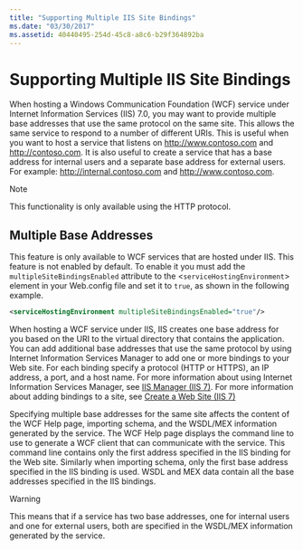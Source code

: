```yaml
---
title: "Supporting Multiple IIS Site Bindings"
ms.date: "03/30/2017"
ms.assetid: 40440495-254d-45c8-a8c6-b29f364892ba
---
```

# Supporting Multiple IIS Site Bindings
When hosting a Windows Communication Foundation (WCF) service under Internet Information Services (IIS) 7.0, you may want to provide multiple base addresses that use the same protocol on the same site. This allows the same service to respond to a number of different URIs. This is useful when you want to host a service that listens on http://www.contoso.com and http://contoso.com. It is also useful to create a service that has a base address for internal users and a separate base address for external users. For example: http://internal.contoso.com and http://www.contoso.com.  
  
> [!NOTE]
>  This functionality is only available using the HTTP protocol.  
  
## Multiple Base Addresses  
 This feature is only available to WCF services that are hosted under IIS. This feature is not enabled by default. To enable it you must add the `multipleSiteBindingsEnabled` attribute to the <`serviceHostingEnvironment`> element in your Web.config file and set it to `true`, as shown in the following example.  
  
```xml  
<serviceHostingEnvironment multipleSiteBindingsEnabled="true"/>  
```  
  
 When hosting a WCF service under IIS, IIS creates one base address for you based on the URI to the virtual directory that contains the application. You can add additional base addresses that use the same protocol by using Internet Information Services Manager to add one or more bindings to your Web site. For each binding specify a protocol (HTTP or HTTPS), an IP address, a port, and a host name. For more information about using Internet Information Services Manager, see [IIS Manager (IIS 7)](http://go.microsoft.com/fwlink/?LinkId=164057). For more information about adding bindings to a site, see [Create a Web Site (IIS 7)](http://go.microsoft.com/fwlink/?LinkId=164060)  
  
 Specifying multiple base addresses for the same site affects the content of the WCF Help page, importing schema, and the WSDL/MEX information generated by the service. The WCF Help page displays the command line to use to generate a WCF client that can communicate with the service. This command line contains only the first address specified in the IIS binding for the Web site. Similarly when importing schema, only the first base address specified in the IIS binding is used. WSDL and MEX data contain all the base addresses specified in the IIS bindings.  
  
> [!WARNING]
>  This means that if a service has two base addresses, one for internal users and one for external users, both are specified in the WSDL/MEX information generated by the service.
